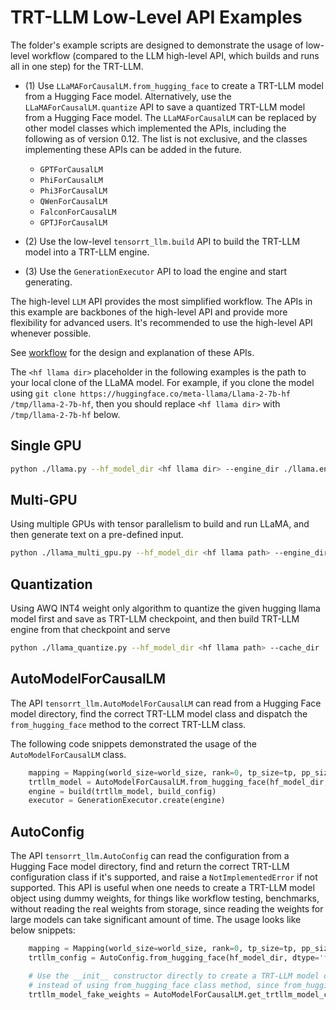 # TRT-LLM Low-Level API Examples

The folder's example scripts are designed to demonstrate the usage of low-level workflow (compared to the LLM high-level API, which builds and runs all in one step) for the TRT-LLM.

* (1) Use `LLaMAForCausalLM.from_hugging_face` to create a TRT-LLM model from a Hugging Face model. Alternatively, use the `LLaMAForCausalLM.quantize` API to save a quantized TRT-LLM model from a Hugging Face model. The `LLaMAForCausalLM` can be replaced by other model classes which implemented the APIs, including the following as of version 0.12. The list is not exclusive, and the classes implementing these APIs can be added in the future.
    - `GPTForCausalLM`
    - `PhiForCausalLM`
    - `Phi3ForCausalLM`
    - `QWenForCausalLM`
    - `FalconForCausalLM`
    - `GPTJForCausalLM`

* (2) Use the low-level `tensorrt_llm.build` API to build the TRT-LLM model into a TRT-LLM engine.
* (3) Use the `GenerationExecutor` API to load the engine and start generating.

The high-level `LLM` API provides the most simplified workflow. The APIs in this example are backbones of the high-level API and provide more flexibility for advanced users. It's recommended to use the high-level API whenever possible.

See [workflow](../../docs/source/architecture/workflow.md) for the design and explanation of these APIs.

The `<hf llama dir>` placeholder in the following examples is the path to your local clone of the LLaMA model. For example, if you clone the model using `git clone https://huggingface.co/meta-llama/Llama-2-7b-hf /tmp/llama-2-7b-hf`, then you should replace `<hf llama dir>` with `/tmp/llama-2-7b-hf` below.


## Single GPU
```bash
python ./llama.py --hf_model_dir <hf llama dir> --engine_dir ./llama.engine
```

## Multi-GPU

Using multiple GPUs with tensor parallelism to build and run LLaMA, and then generate text on a pre-defined input.
```bash
python ./llama_multi_gpu.py --hf_model_dir <hf llama path> --engine_dir ./llama.engine.tp2 --tp_size 2
```

## Quantization
Using AWQ INT4 weight only algorithm to quantize the given hugging llama model first and save as TRT-LLM checkpoint, and then build TRT-LLM engine from that checkpoint and serve

```bash
python ./llama_quantize.py --hf_model_dir <hf llama path> --cache_dir ./llama.awq/
```


## AutoModelForCausalLM

The API `tensorrt_llm.AutoModelForCausalLM` can read from a Hugging Face model directory, find the correct TRT-LLM model class and dispatch the `from_hugging_face` method to the correct TRT-LLM class.

The following code snippets demonstrated the usage of the `AutoModelForCausalLM` class.

```python
    mapping = Mapping(world_size=world_size, rank=0, tp_size=tp, pp_size=pp)
    trtllm_model = AutoModelForCausalLM.from_hugging_face(hf_model_dir, mapping=mapping)
    engine = build(trtllm_model, build_config)
    executor = GenerationExecutor.create(engine)
```

## AutoConfig

The API `tensorrt_llm.AutoConfig` can read the configuration from a Hugging Face model directory, find and return the correct TRT-LLM configuration class if it's supported, and raise a `NotImplementedError` if not supported. This API is useful when one needs to create a TRT-LLM model object using dummy weights, for things like workflow testing, benchmarks, without reading the real weights from storage, since reading the weights for large models can take significant amount of time. The usage looks like below snippets:

```python
    mapping = Mapping(world_size=world_size, rank=0, tp_size=tp, pp_size=pp)
    trtllm_config = AutoConfig.from_hugging_face(hf_model_dir, dtype='float16', mapping=mapping)

    # Use the __init__ constructor directly to create a TRT-LLM model object
    # instead of using from_hugging_face class method, since from_hugging_face will read the weights
    trtllm_model_fake_weights = AutoModelForCausalLM.get_trtllm_model_class(hf_model_dir)(trtllm_config)
```
